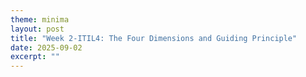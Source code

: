 ```yaml
---
theme: minima
layout: post
title: "Week 2-ITIL4: The Four Dimensions and Guiding Principle"
date: 2025-09-02
excerpt: ""
---
```


